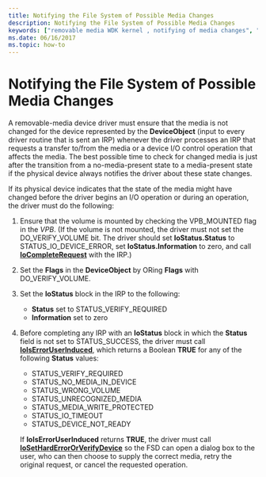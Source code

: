 ```yaml
---
title: Notifying the File System of Possible Media Changes
description: Notifying the File System of Possible Media Changes
keywords: ["removable media WDK kernel , notifying of media changes", "notifications WDK removable media", "media change notifications WDK removable media"]
ms.date: 06/16/2017
ms.topic: how-to
---
```


# Notifying the File System of Possible Media Changes





A removable-media device driver must ensure that the media is not changed for the device represented by the **DeviceObject** (input to every driver routine that is sent an IRP) whenever the driver processes an IRP that requests a transfer to/from the media or a device I/O control operation that affects the media. The best possible time to check for changed media is just after the transition from a no-media-present state to a media-present state if the physical device always notifies the driver about these state changes.

If its physical device indicates that the state of the media might have changed before the driver begins an I/O operation or during an operation, the driver must do the following:

1.  Ensure that the volume is mounted by checking the VPB\_MOUNTED flag in the *VPB*. (If the volume is not mounted, the driver must not set the DO\_VERIFY\_VOLUME bit. The driver should set **IoStatus.Status** to STATUS\_IO\_DEVICE\_ERROR, set **IoStatus.Information** to zero, and call [**IoCompleteRequest**](/windows-hardware/drivers/ddi/wdm/nf-wdm-iocompleterequest) with the IRP.)

2.  Set the **Flags** in the **DeviceObject** by ORing **Flags** with DO\_VERIFY\_VOLUME.

3.  Set the **IoStatus** block in the IRP to the following:
    -   **Status** set to STATUS\_VERIFY\_REQUIRED
    -   **Information** set to zero

4.  Before completing any IRP with an **IoStatus** block in which the **Status** field is not set to STATUS\_SUCCESS, the driver must call [**IoIsErrorUserInduced**](/windows-hardware/drivers/ddi/wdm/nf-wdm-ioiserroruserinduced), which returns a Boolean **TRUE** for any of the following **Status** values:

    -   STATUS\_VERIFY\_REQUIRED
    -   STATUS\_NO\_MEDIA\_IN\_DEVICE
    -   STATUS\_WRONG\_VOLUME
    -   STATUS\_UNRECOGNIZED\_MEDIA
    -   STATUS\_MEDIA\_WRITE\_PROTECTED
    -   STATUS\_IO\_TIMEOUT
    -   STATUS\_DEVICE\_NOT\_READY

    If **IoIsErrorUserInduced** returns **TRUE**, the driver must call [**IoSetHardErrorOrVerifyDevice**](/windows-hardware/drivers/ddi/ntddk/nf-ntddk-iosetharderrororverifydevice) so the FSD can open a dialog box to the user, who can then choose to supply the correct media, retry the original request, or cancel the requested operation.

 

